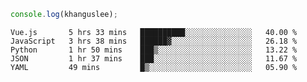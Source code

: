 ```js
console.log(khanguslee);
```

<!--START_SECTION:waka-->
```text
Vue.js       5 hrs 33 mins   ██████████░░░░░░░░░░░░░░░   40.00 % 
JavaScript   3 hrs 38 mins   ██████▓░░░░░░░░░░░░░░░░░░   26.18 % 
Python       1 hr 50 mins    ███▒░░░░░░░░░░░░░░░░░░░░░   13.22 % 
JSON         1 hr 37 mins    ███░░░░░░░░░░░░░░░░░░░░░░   11.67 % 
YAML         49 mins         █▒░░░░░░░░░░░░░░░░░░░░░░░   05.90 % 
```
<!--END_SECTION:waka-->

<!--
**khanguslee/khanguslee** is a ✨ _special_ ✨ repository because its `README.md` (this file) appears on your GitHub profile.

Here are some ideas to get you started:

- 🔭 I’m currently working on ...
- 🌱 I’m currently learning ...
- 👯 I’m looking to collaborate on ...
- 🤔 I’m looking for help with ...
- 💬 Ask me about ...
- 📫 How to reach me: ...
- 😄 Pronouns: ...
- ⚡ Fun fact: ...
-->
